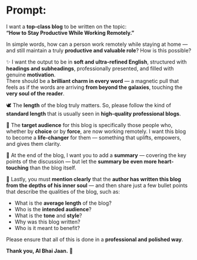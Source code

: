 
# Prompt:

I want a **top-class blog** to be written on the topic:  
**“How to Stay Productive While Working Remotely.”**  

In simple words, how can a person work remotely while staying at home — and still maintain a truly **productive and valuable role**? How is this possible?

✨ I want the output to be in **soft and ultra-refined English**, structured with **headings and subheadings**, professionally presented, and filled with genuine **motivation**.  
There should be a **brilliant charm in every word** — a magnetic pull that feels as if the words are arriving **from beyond the galaxies**, touching the **very soul of the reader**.

🕊️ The **length** of the blog truly matters. So, please follow the kind of **standard length** that is usually seen in **high-quality professional blogs**.

🎯 The **target audience** for this blog is specifically those people who, whether by **choice** or by **force**, are now working remotely. I want this blog to become a **life-changer** for them — something that uplifts, empowers, and gives them clarity.

📌 At the end of the blog, I want you to add a **summary** — covering the key points of the discussion — but let the **summary be even more heart-touching** than the blog itself.

🌿 Lastly, you must **mention clearly** that the **author has written this blog from the depths of his inner soul** — and then share just a few bullet points that describe the qualities of the blog, such as:

- What is the **average length** of the blog?  
- Who is the **intended audience**?  
- What is the **tone** and **style**?  
- Why was this blog written?  
- Who is it meant to benefit?

Please ensure that all of this is done in a **professional and polished way**.

**Thank you, AI Bhai Jaan.** 🌸
